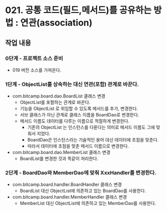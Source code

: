 # 021. 공통 코드(필드,메서드)를 공유하는 방법 : 연관(association)


## 작업 내용

### 0단계 - 프로젝트 소스 준비

- 019 버전 소스를 가져온다.

### 1단계 - ObjectList를 상속하는 대신 연관(포함) 관계로 바꾼다.

- com.bitcamp.board.dao.BoardList 클래스 변경
  - ObjectList를 포함하는 관계로 바꾼다.
  - 기능을 ObjectList 로 위임할 수 있도록 메서드를 추가, 변경한다.
  - 서브 클래스가 아닌 관계로 클래스 이름을 BoardDao로 변경한다.
  - 메서드 이름도 데이터를 다루는 이름으로 적절하게 변경한다.
    - 기존의 ObjectList 는 인스턴스를 다룬다는 의미로 메서드 이름도 그에 맞춰서 지었다.
    - BoardDao은 인스턴스라는 기술적인 용어 대신 데이터에 초점을 맞춘다.
    - 따라서 데이터에 초점을 맞춘 메서드 이름으로 변경한다.
- com.bitcamp.board.dao.MemberList 클래스 변경
  - BoardList를 변경한 것과 똑같이 처리한다.

### 2단계 - BoardDao와 MemberDao에 맞춰 XxxHandler를 변경한다.

- com.bitcamp.board.handler.BoardHandler 클래스 변경
  - BoardList 대신 ObjectList에 의존하고 있는 BoardDao를 사용한다.
- com.bitcamp.board.handler.MemberHandler 클래스 변경
  - MemberList 대신 ObjectList에 의존하고 있는 MemberDao를 사용한다.